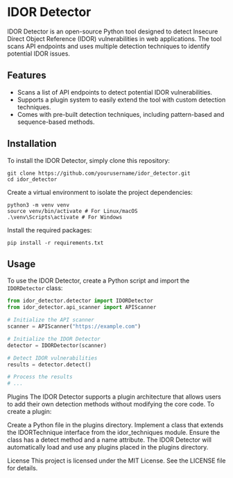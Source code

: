 # IDOR Detector

IDOR Detector is an open-source Python tool designed to detect Insecure Direct Object Reference (IDOR) vulnerabilities in web applications. The tool scans API endpoints and uses multiple detection techniques to identify potential IDOR issues.

## Features

- Scans a list of API endpoints to detect potential IDOR vulnerabilities.
- Supports a plugin system to easily extend the tool with custom detection techniques.
- Comes with pre-built detection techniques, including pattern-based and sequence-based methods.

## Installation

To install the IDOR Detector, simply clone this repository:

```
git clone https://github.com/yourusername/idor_detector.git
cd idor_detector
```

Create a virtual environment to isolate the project dependencies:

```
python3 -m venv venv
source venv/bin/activate # For Linux/macOS
.\venv\Scripts\activate # For Windows
```

Install the required packages:

```
pip install -r requirements.txt
```

## Usage

To use the IDOR Detector, create a Python script and import the `IDORDetector` class:

```python
from idor_detector.detector import IDORDetector
from idor_detector.api_scanner import APIScanner

# Initialize the API scanner
scanner = APIScanner("https://example.com")

# Initialize the IDOR Detector
detector = IDORDetector(scanner)

# Detect IDOR vulnerabilities
results = detector.detect()

# Process the results
# ...
```

Plugins
The IDOR Detector supports a plugin architecture that allows users to add their own detection methods without modifying the core code. To create a plugin:

Create a Python file in the plugins directory.
Implement a class that extends the IDORTechnique interface from the idor_techniques module.
Ensure the class has a detect method and a name attribute.
The IDOR Detector will automatically load and use any plugins placed in the plugins directory.

License
This project is licensed under the MIT License. See the LICENSE file for details.